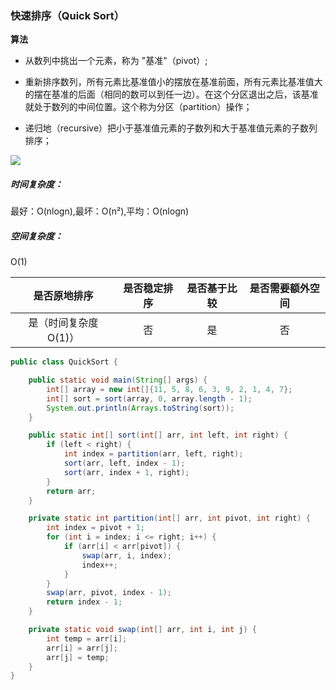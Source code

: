 ### 快速排序（Quick Sort）

**算法**

- 从数列中挑出一个元素，称为 "基准"（pivot）;

- 重新排序数列，所有元素比基准值小的摆放在基准前面，所有元素比基准值大的摆在基准的后面（相同的数可以到任一边）。在这个分区退出之后，该基准就处于数列的中间位置。这个称为分区（partition）操作；

- 递归地（recursive）把小于基准值元素的子数列和大于基准值元素的子数列排序；

![](img/QuickSort/quickSort.gif)

##### 时间复杂度：

最好：O(nlogn),最坏：O(n²),平均：O(nlogn)

##### 空间复杂度：

O(1)

|     是否原地排序      | 是否稳定排序 | 是否基于比较 | 是否需要额外空间 |
| :-------------------: | :----------: | :----------: | :--------------: |
| 是（时间复杂度 O(1)） |      否      |      是      |        否        |



```Java
public class QuickSort {

    public static void main(String[] args) {
        int[] array = new int[]{11, 5, 8, 6, 3, 9, 2, 1, 4, 7};
        int[] sort = sort(array, 0, array.length - 1);
        System.out.println(Arrays.toString(sort));
    }

    public static int[] sort(int[] arr, int left, int right) {
        if (left < right) {
            int index = partition(arr, left, right);
            sort(arr, left, index - 1);
            sort(arr, index + 1, right);
        }
        return arr;
    }

    private static int partition(int[] arr, int pivot, int right) {
        int index = pivot + 1;
        for (int i = index; i <= right; i++) {
            if (arr[i] < arr[pivot]) {
                swap(arr, i, index);
                index++;
            }
        }
        swap(arr, pivot, index - 1);
        return index - 1;
    }

    private static void swap(int[] arr, int i, int j) {
        int temp = arr[i];
        arr[i] = arr[j];
        arr[j] = temp;
    }
}
```

